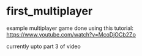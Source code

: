 # first_multiplayer
example multiplayer game done using this tutorial: https://www.youtube.com/watch?v=McoDjOCb2Zo

currently upto part 3 of video
